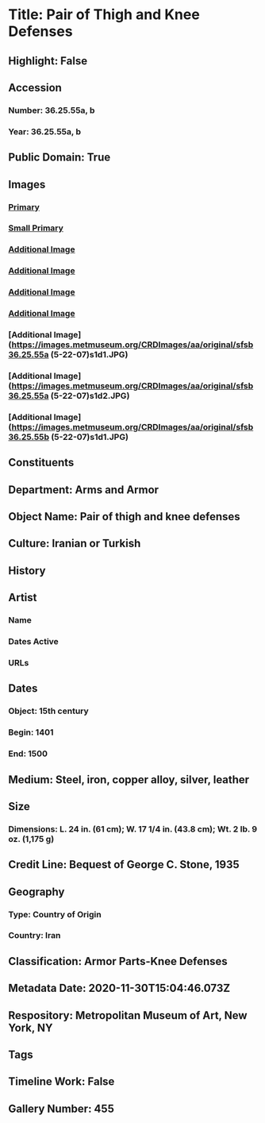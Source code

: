 # Title: Pair of Thigh and Knee Defenses
## Highlight: False
## Accession
### Number: 36.25.55a, b
### Year: 36.25.55a, b
## Public Domain: True
## Images
### [Primary](https://images.metmuseum.org/CRDImages/aa/original/DP154291.jpg)
### [Small Primary](https://images.metmuseum.org/CRDImages/aa/web-large/DP154291.jpg)
### [Additional Image](https://images.metmuseum.org/CRDImages/aa/original/DP154288.jpg)
### [Additional Image](https://images.metmuseum.org/CRDImages/aa/original/DP154290.jpg)
### [Additional Image](https://images.metmuseum.org/CRDImages/aa/original/sfsb36.25.55ab_001.jpg)
### [Additional Image](https://images.metmuseum.org/CRDImages/aa/original/36.25.55b_005mar2014.jpg)
### [Additional Image](https://images.metmuseum.org/CRDImages/aa/original/sfsb36.25.55a (5-22-07)s1d1.JPG)
### [Additional Image](https://images.metmuseum.org/CRDImages/aa/original/sfsb36.25.55a (5-22-07)s1d2.JPG)
### [Additional Image](https://images.metmuseum.org/CRDImages/aa/original/sfsb36.25.55b (5-22-07)s1d1.JPG)
## Constituents
## Department: Arms and Armor
## Object Name: Pair of thigh and knee defenses
## Culture: Iranian or Turkish
## History
## Artist
### Name
### Dates Active
### URLs
## Dates
### Object: 15th century
### Begin: 1401
### End: 1500
## Medium: Steel, iron, copper alloy, silver, leather
## Size
### Dimensions: L. 24 in. (61 cm); W. 17 1/4 in. (43.8 cm); Wt. 2 lb. 9 oz. (1,175 g)
## Credit Line: Bequest of George C. Stone, 1935
## Geography
### Type: Country of Origin
### Country: Iran
## Classification: Armor Parts-Knee Defenses
## Metadata Date: 2020-11-30T15:04:46.073Z
## Respository: Metropolitan Museum of Art, New York, NY
## Tags
## Timeline Work: False
## Gallery Number: 455